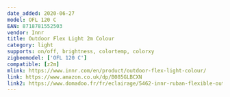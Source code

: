 ```yaml
---
date_added: 2020-06-27
model: OFL 120 C
EAN: 8718781552503
vendor: Innr
title: Outdoor Flex Light 2m Colour 
category: light
supports: on/off, brightness, colortemp, colorxy
zigbeemodel: ['OFL 120 C']
compatible: [z2m]
mlink: https://www.innr.com/en/product/outdoor-flex-light-colour/
link: https://www.amazon.co.uk/dp/B085GLBCXN
link2: https://www.domadoo.fr/fr/eclairage/5462-innr-ruban-flexible-outdoor-couleur-2m-zigbee-lightlink-8718781552503.html
---
```

